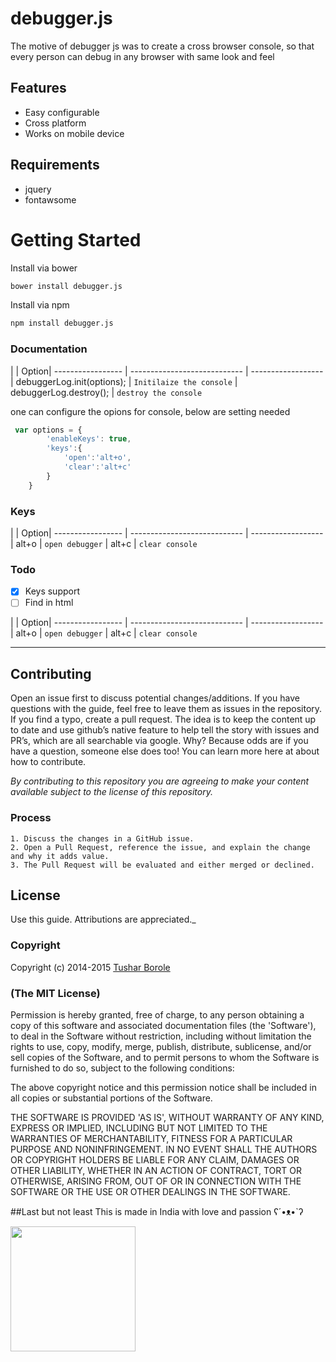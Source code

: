 

# debugger.js

The motive of debugger js was to create a cross browser console, so that every person can debug in any browser with same look and feel


## Features
* Easy configurable
* Cross platform
* Works on mobile device


## Requirements


* jquery
* fontawsome


# Getting Started

Install via bower

```sh
bower install debugger.js
```

Install via npm

```sh
npm install debugger.js
```



### Documentation


|                  | Option| 
 ----------------- | ---------------------------- | ------------------
| debuggerLog.init(options); | `Initilaize the console` 
| debuggerLog.destroy(); | `destroy the console`

one can configure the opions for console, below are setting needed

```js
 var options = {
        'enableKeys': true,
        'keys':{
            'open':'alt+o',
            'clear':'alt+c'
        }
    }
```

### Keys

|                  | Option| 
 ----------------- | ---------------------------- | ------------------
| alt+o | `open debugger` 
| alt+c | `clear console` 

### Todo

- [x] Keys support
- [ ] Find in html

|                  | Option| 
 ----------------- | ---------------------------- | ------------------
| alt+o | `open debugger` 
| alt+c | `clear console` 

----------

## Contributing

Open an issue first to discuss potential changes/additions. If you have questions with the guide, feel free to leave them as issues in the repository. If you find a typo, create a pull request. The idea is to keep the content up to date and use github’s native feature to help tell the story with issues and PR’s, which are all searchable via google. Why? Because odds are if you have a question, someone else does too! You can learn more here at about how to contribute.

*By contributing to this repository you are agreeing to make your content available subject to the license of this repository.*

### Process
    1. Discuss the changes in a GitHub issue.
    2. Open a Pull Request, reference the issue, and explain the change and why it adds value.
    3. The Pull Request will be evaluated and either merged or declined.

## License

 Use this guide. Attributions are appreciated._

### Copyright

Copyright (c) 2014-2015 [Tushar Borole](http://www.tusharborole.com)

### (The MIT License)
Permission is hereby granted, free of charge, to any person obtaining
a copy of this software and associated documentation files (the
'Software'), to deal in the Software without restriction, including
without limitation the rights to use, copy, modify, merge, publish,
distribute, sublicense, and/or sell copies of the Software, and to
permit persons to whom the Software is furnished to do so, subject to
the following conditions:

The above copyright notice and this permission notice shall be
included in all copies or substantial portions of the Software.

THE SOFTWARE IS PROVIDED 'AS IS', WITHOUT WARRANTY OF ANY KIND,
EXPRESS OR IMPLIED, INCLUDING BUT NOT LIMITED TO THE WARRANTIES OF
MERCHANTABILITY, FITNESS FOR A PARTICULAR PURPOSE AND NONINFRINGEMENT.
IN NO EVENT SHALL THE AUTHORS OR COPYRIGHT HOLDERS BE LIABLE FOR ANY
CLAIM, DAMAGES OR OTHER LIABILITY, WHETHER IN AN ACTION OF CONTRACT,
TORT OR OTHERWISE, ARISING FROM, OUT OF OR IN CONNECTION WITH THE
SOFTWARE OR THE USE OR OTHER DEALINGS IN THE SOFTWARE.

##Last but not least
This is made in India with love and passion  ʕ´•ᴥ•`ʔ

<a href="../../" target="_blank"><img src="http://lonamowers-hrd.appspot.com/images/made_india.jpg" height="200"></a>
